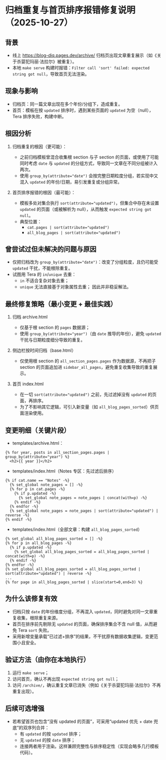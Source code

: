 # 归档重复与首页排序报错修复说明（2025-10-27）

## 背景
- 线上 https://blog-diq.pages.dev/archive/ 归档页出现文章重复展示（如《关于杀婴犯玛丽·法拉尔》被重复）。
- 本地 `make serve` 构建时报错：`Filter call 'sort' failed: expected string got null`，导致首页无法渲染。

## 现象与影响
- 归档页：同一篇文章出现在多个年份/分组下，造成重复。
- 首页：模板在按 `updated` 排序时，遇到某些页面的 `updated` 为空（null），Tera 排序失败，构建中断。

## 根因分析
1) 归档重复的根因（更可能）：
   - 之前归档模板曾混合收集根 section 与子 section 的页面，或使用了可能同时考虑 `date` 与 `updated` 的分组方式，导致同一文章在不同分组被计入两次。
   - 使用 `group_by(attribute="date")` 会按完整日期粒度分组，若实现中又混入 `updated` 的年份/日期，易引发重复或分组异常。

2) 首页排序报错的根因（最可能）：
   - 模板多处对集合执行 `sort(attribute="updated")`，但集合中存在未设置 `updated` 的页面（或被解析为 null），从而触发 `expected string got null`。
   - 典型位置：
     - `cat.pages | sort(attribute="updated")`
     - `all_blog_pages | sort(attribute="updated")`

## 曾尝试过但未解决的问题与原因
- 仅把归档改为 `group_by(attribute="date")`：改变了分组粒度，且仍可能受 `updated` 干扰，不能根除重复。
- 试图用 Tera 的 `in`/`unique` 去重：
  - `in` 不适合复杂对象去重；
  - `unique` 无法直接基于对象属性去重；
  因此并非稳妥解法。

## 最终修复策略（最小变更 + 最佳实践）
1) 归档 archive.html
   - 仅基于根 section 的 `pages` 数据源；
   - 使用 `group_by(attribute="year")`（由 `date` 推导的年份），避免 `updated` 干扰与日期粒度细分导致的重复。
3) 侧边栏按时间归档（base.html）
   - 仅使用根 section 的 `all_section_pages.pages` 作为数据源，不再把子 section 的页面追加进 `sidebar_all_pages`，避免重复收集导致的重复展示。


2) 首页 index.html
   - 在一切 `sort(attribute="updated")` 之前，先过滤掉没有 `updated` 的页面，再排序。
   - 为了不影响其它逻辑，可引入新变量（如 `all_blog_pages_sorted`）供页面渲染使用。

## 变更明细（关键片段）
- templates/archive.html：

```jinja2
{% for year, posts in all_section_pages.pages | group_by(attribute="year") %}
  <h2>{{ year }}</h2>
```

- templates/index.html（Notes 专区：先过滤后排序）

```jinja2
{% if cat.name == "Notes" -%}
  {% set_global note_pages = [] -%}
  {% for p in cat.pages -%}
    {% if p.updated -%}
      {% set_global note_pages = note_pages | concat(with=p) -%}
    {% endif -%}
  {% endfor -%}
  {% set_global note_pages = note_pages | sort(attribute="updated") | reverse -%}
{% endif -%}
```

- templates/index.html（全部文章：构建 `all_blog_pages_sorted`）

```jinja2
{% set_global all_blog_pages_sorted = [] -%}
{% for p in all_blog_pages -%}
  {% if p.updated -%}
    {% set_global all_blog_pages_sorted = all_blog_pages_sorted | concat(with=p) -%}
  {% endif -%}
{% endfor -%}
{% set_global all_blog_pages_sorted = all_blog_pages_sorted | sort(attribute="updated") | reverse -%}
...
{% for page in all_blog_pages_sorted | slice(start=0,end=3) %}
```

## 为什么该修复有效
- 归档只按 `date` 的年份维度分组，不再混入 `updated`，同时避免对同一文章重复收集，根除重复来源。
- 首页在排序前先剔除无 `updated` 的页面，确保排序集合不含 null 值，从而避免 Tera `sort` 失败。
- 采用新增变量承载“已过滤+排序”的结果，不干扰原有数据收集逻辑，变更范围小且安全。

## 验证方法（由你在本地执行）
1) 运行 `make serve`；
2) 访问首页，确认不再出现 `expected string got null`；
3) 访问 `/archive/`，确认重复文章已消失（例如《关于杀婴犯玛丽·法拉尔》不再重复出现）。

## 后续可选增强
- 若希望首页也包含“没有 updated 的页面”，可采用“updated 优先 + date 兜底”的双序列合并：
  - 有 `updated` 的按 `updated` 排序；
  - 无 `updated` 的按 `date` 排序；
  - 连接两者用于渲染。这样兼顾完整性与排序稳定性（实现会略多几行模板代码）。

